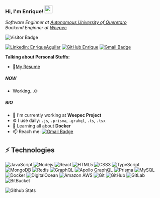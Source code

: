 ### Hi, I'm Enrique! <img src="https://media.giphy.com/media/hvRJCLFzcasrR4ia7z/giphy.gif" width="25px">

<p><em>Software Enginner at <a href="https://www.uaq.mx/">Autonomous University of Queretaro</a>
</br>Backend Enginner at <a href="https://weepec.com">Weepec</a>
</em></p>

![Visitor Badge](https://visitor-badge.laobi.icu/badge?page_id=enriqueao.enriqueao)

[![Linkedin: EnriqueAguilar](https://img.shields.io/badge/Enrique_Aguilar-blue?style=flat-square&logo=Linkedin&logoColor=white&link=https://www.linkedin.com/in/enriqueaguilaro/)](https://www.linkedin.com/in/enriqueaguilaro/)
[![GitHub Enrique](https://img.shields.io/github/followers/enriqueao?label=follow&style=social)](https://github.com/enriqueao)
[![Gmail Badge](https://img.shields.io/badge/-enriqueao96@gmail.com-c14438?style=flat-square&logo=Gmail&logoColor=white&link=mailto:enriqueao96@gmail.com)](mailto:enriqueao96@gmail.com)

**Talking about Personal Stuffs:**
- 📝[My Resume]()

##### NOW

- Working...⚙️

##### BIO

- 🏢 I'm currently working at **Weepec Project**
- ⚙️ I use daily: `.js`, `.prisma`, `.grahql`, `.ts`, `.tsx`
- 🌱 Learning all about **Docker**
- 📫 Reach me: [![Gmail Badge](https://img.shields.io/badge/-enriqueao96@gmail.com-c14438?style=flat-square&logo=Gmail&logoColor=white&link=mailto:enriqueao96@gmail.com)](mailto:enriqueao96@gmail.com)

## ⚡ Technologies

![JavaScript](https://img.shields.io/badge/-JavaScript-black?style=flat-square&logo=javascript)
![Nodejs](https://img.shields.io/badge/-Nodejs-black?style=flat-square&logo=Node.js)
![React](https://img.shields.io/badge/-React-black?style=flat-square&logo=react)
![HTML5](https://img.shields.io/badge/-HTML5-E34F26?style=flat-square&logo=html5&logoColor=white)
![CSS3](https://img.shields.io/badge/-CSS3-1572B6?style=flat-square&logo=css3)
![TypeScript](https://img.shields.io/badge/-TypeScript-007ACC?style=flat-square&logo=typescript)
![MongoDB](https://img.shields.io/badge/-MongoDB-black?style=flat-square&logo=mongodb)
![Redis](https://img.shields.io/badge/-Redis-black?style=flat-square&logo=Redis)
![GraphQL](https://img.shields.io/badge/-GraphQL-E10098?style=flat-square&logo=graphql)
![Apollo GraphQL](https://img.shields.io/badge/-Apollo%20GraphQL-311C87?style=flat-square&logo=apollo-graphql)
![Prisma](https://img.shields.io/badge/-Prisma-336791?style=flat-square&logo=prisma)
![MySQL](https://img.shields.io/badge/-MySQL-black?style=flat-square&logo=mysql)
![Docker](https://img.shields.io/badge/-Docker-black?style=flat-square&logo=docker)
![DigitalOcean](https://img.shields.io/badge/-Digital%20Ocean-darkblue?style=flat-square&logo=digitalocean)
![Amazon AWS](https://img.shields.io/badge/Amazon%20AWS-232F3E?style=flat-square&logo=amazon-aws)
![Git](https://img.shields.io/badge/-Git-black?style=flat-square&logo=git)
![GitHub](https://img.shields.io/badge/-GitHub-181717?style=flat-square&logo=github)
![GitLab](https://img.shields.io/badge/-GitLab-FCA121?style=flat-square&logo=gitlab)
![BitBucket](https://img.shields.io/badge/-BitBucket-darkblue?style=flat-square&logo=bitbucket)

![Github Stats](https://github-readme-stats.vercel.app/api?username=enriqueao&count_private=true&show_icons=true&include_all_commits=true)
